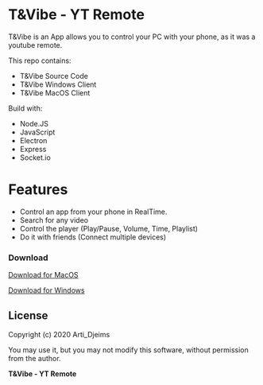 # T&Vibe - YT Remote 

T&Vibe is an App allows you to control your PC with your phone, as it was a youtube remote.

This repo contains:
  - T&Vibe Source Code
  - T&Vibe Windows Client
  - T&Vibe MacOS Client

Build with:
  - Node.JS
  - JavaScript
  - Electron
  - Express
  - Socket.io

# Features

  - Control an app from your phone in RealTime.
  - Search for any video
  - Control the player (Play/Pause, Volume, Time, Playlist)
  - Do it with friends (Connect multiple devices)


### Download

[Download for MacOS](https://github.com/ArtiDjeims/TandVibe-YT-Remote/raw/master/packaged/T%26Vibe%20-%20YT%20Remote%20(MacOs).zip)

[Download for Windows](https://https://github.com/ArtiDjeims/TandVibe-YT-Remote/raw/master/packaged/T%26Vibe%20-%20YT%20Remote%20(Win).zip)


License
----

Copyright (c) 2020 Arti_Djeims

You may use it, but you may not modify this software, without permission from the author.


**T&Vibe - YT Remote**

